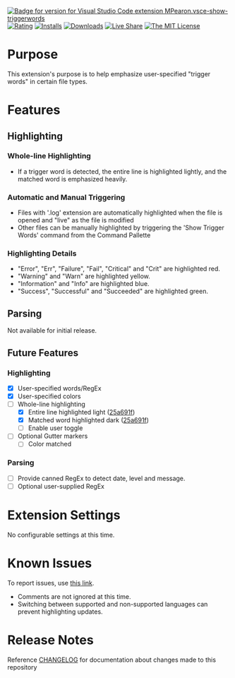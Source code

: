[![Badge for version for Visual Studio Code extension MPearon.vsce-show-triggerwords](https://vsmarketplacebadge.apphb.com/version/MPearon.vsce-show-triggerwords.svg?color=darkred&style=flat&logo=visual-studio-code)](https://marketplace.visualstudio.com/items?itemName=MPearon.vsce-show-triggerwords&wt.mc_id=MPearon.vsce-show-triggerwords) [![Rating](https://vsmarketplacebadge.apphb.com/rating/MPearon.vsce-show-triggerwords.svg?color=darkred&style=flat)](https://marketplace.visualstudio.com/items?itemName=MPearon.vsce-show-triggerwords&wt.mc_id=MPearon.vsce-show-triggerwords) [![Installs](https://vsmarketplacebadge.apphb.com/installs-short/MPearon.vsce-show-triggerwords.svg?color=darkred&style=flat)](https://marketplace.visualstudio.com/items?itemName=MPearon.vsce-show-triggerwords&wt.mc_id=MPearon.vsce-show-triggerwords) [![Downloads](https://vsmarketplacebadge.apphb.com/downloads-short/MPearon.vsce-show-triggerwords.svg?color=darkred&style=flat)](https://marketplace.visualstudio.com/items?itemName=MPearon.vsce-show-triggerwords&wt.mc_id=MPearon.vsce-show-triggerwords) [![Live Share](https://img.shields.io/badge/Live_Share-enabled-8F80CF.svg?color=darkred&style=flat&logo=visual-studio-code)](https://visualstudio.microsoft.com/services/live-share/?wt.mc_id=MPearon.vsce-show-triggerwords) [![The MIT License](https://img.shields.io/badge/license-MIT-orange.svg?color=darkred&style=flat)](http://opensource.org/licenses/MIT)

# Purpose
This extension's purpose is to help emphasize user-specified "trigger words" in certain file types.

# Features

## Highlighting
### Whole-line Highlighting
- If a trigger word is detected, the entire line is highlighted lightly, and the matched word is emphasized heavily.
### Automatic and Manual Triggering
- Files with '.log' extension are automatically highlighted when the file is opened and "live" as the file is modified
- Other files can be manually highlighted by triggering the 'Show Trigger Words' command from the Command Pallette
### Highlighting Details
- "Error", "Err", "Failure", "Fail", "Critical" and "Crit" are highlighted red.
- "Warning" and "Warn" are highlighted yellow.
- "Information" and "Info" are highlighted blue.
- "Success", "Successful" and "Succeeded" are highlighted green.

## Parsing
Not available for initial release.

## Future Features
### Highlighting
- [x] User-specified words/RegEx
- [x] User-specified colors
- [ ] Whole-line highlighting
	- [x] Entire line highlighted light ([25a691f](https://github.com/mpearon/PUB-vsce.show-TriggerWords/commit/25a691fb9d97f55b2917196d0d742de1c41d46ef))
	- [x] Matched word highlighted dark ([25a691f](https://github.com/mpearon/PUB-vsce.show-TriggerWords/commit/25a691fb9d97f55b2917196d0d742de1c41d46ef))
	- [ ] Enable user toggle
- [ ] Optional Gutter markers
	- [ ] Color matched
### Parsing
- [ ] Provide canned RegEx to detect date, level and message.
- [ ] Optional user-supplied RegEx

# Extension Settings
No configurable settings at this time.

# Known Issues
To report issues, use [this link](https://github.com/mpearon/PUB-vsce.show-TriggerWords/issues).
- Comments are not ignored at this time.
- Switching between supported and non-supported languages can prevent highlighting updates.

# Release Notes
Reference [CHANGELOG](https://github.com/mpearon/PUB-vsce.show-TriggerWords/blob/master/CHANGELOG.md) for documentation about changes made to this repository